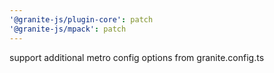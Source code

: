 ```yaml
---
'@granite-js/plugin-core': patch
'@granite-js/mpack': patch
---
```


support additional metro config options from granite.config.ts
